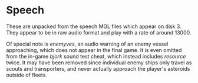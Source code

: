 # Speech

These are unpacked from the speech MGL files which appear on disk 3. They appear
to be in raw audio format and play with a rate of around 13000.

Of special note is _enemyves_, an audio warning of an enemy vessel approaching,
which does not appear in the final game. It is even omitted from the in-game
_bjork_ sound test cheat, which instead includes _resource_ twice. It may have
been removed since individual enemy ships only travel as scouts and
transporters, and never actually approach the player's asteroids outside of
fleets.
